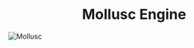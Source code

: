 
<h1 align="center"> Mollusc Engine </h1>


![Mollusc](https://github.com/al3nd3l0n/MolluscEngine/assets/139048689/01ed5937-c77b-4f3c-a67e-4bd1146c5af0)

<p align="center">
<img src="https://github.com/al3nd3l0n/MolluscEngine/blob/main/Squid.png" alt="Logo />
    </p>

3D game engine
Simple 3D Game Engine. 

Currently works with DX11.
